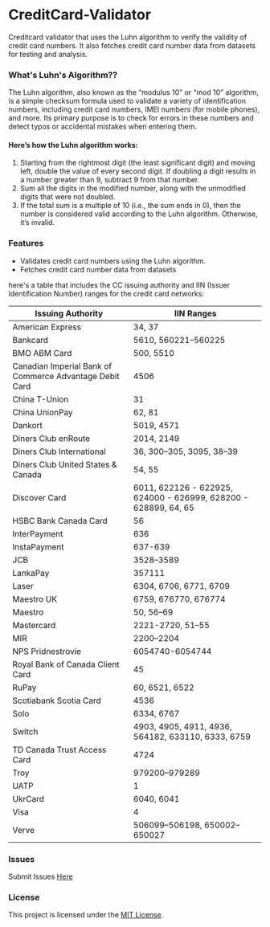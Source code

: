 # CreditCard-Validator
 
Creditcard validator that uses the Luhn algorithm to verify the validity of credit card numbers. It also fetches credit card number data from datasets for testing and analysis.

### What's Luhn's Algorithm??
The Luhn algorithm, also known as the “modulus 10” or “mod 10” algorithm, is a simple checksum formula used to validate a variety of identification numbers, including credit card numbers, IMEI numbers (for mobile phones), and more. Its primary purpose is to check for errors in these numbers and detect typos or accidental mistakes when entering them.

#### Here’s how the Luhn algorithm works:

1.	Starting from the rightmost digit (the least significant digit) and moving left, double the value of every second digit. If doubling a digit results in a number greater than 9, subtract 9 from that number.<br>
2.	Sum all the digits in the modified number, along with the unmodified digits that were not doubled.<br>
3.	If the total sum is a multiple of 10 (i.e., the sum ends in 0), then the number is considered valid according to the Luhn algorithm. Otherwise, it’s invalid.<br>

### Features
- Validates credit card numbers using the Luhn algorithm.
- Fetches credit card number data from datasets

here's a table that includes the CC issuing authority and IIN (Issuer Identification Number) ranges for the credit card networks:

| Issuing Authority                                    | IIN Ranges                            |
|-----------------------------------------------------|---------------------------------------|
| American Express                                     | 34, 37                                |
| Bankcard                                            | 5610, 560221–560225                   |
| BMO ABM Card                                        | 500, 5510                             |
| Canadian Imperial Bank of Commerce Advantage Debit Card | 4506                              |
| China T-Union                                       | 31                                    |
| China UnionPay                                      | 62, 81                                |
| Dankort                                            | 5019, 4571                           |
| Diners Club enRoute                                 | 2014, 2149                           |
| Diners Club International                            | 36, 300–305, 3095, 38–39             |
| Diners Club United States & Canada                   | 54, 55                               |
| Discover Card                                       | 6011, 622126 - 622925, 624000 - 626999, 628200 - 628899, 64, 65 |
| HSBC Bank Canada Card                               | 56                                    |
| InterPayment                                       | 636                                   |
| InstaPayment                                       | 637-639                               |
| JCB                                                | 3528–3589                            |
| LankaPay                                            | 357111                               |
| Laser                                               | 6304, 6706, 6771, 6709               |
| Maestro UK                                          | 6759, 676770, 676774                 |
| Maestro                                            | 50, 56–69                            |
| Mastercard                                         | 2221-2720, 51–55                     |
| MIR                                                | 2200–2204                            |
| NPS Pridnestrovie                                  | 6054740-6054744                       |
| Royal Bank of Canada Client Card                   | 45                                    |
| RuPay                                              | 60, 6521, 6522                       |
| Scotiabank Scotia Card                             | 4536                                 |
| Solo                                               | 6334, 6767                           |
| Switch                                             | 4903, 4905, 4911, 4936, 564182, 633110, 6333, 6759 |
| TD Canada Trust Access Card                       | 4724                                 |
| Troy                                               | 979200–979289                        |
| UATP                                               | 1                                    |
| UkrCard                                            | 6040, 6041                           |
| Visa                                               | 4                                    |
| Verve                                              | 506099–506198, 650002–650027         |

### Issues 

Submit Issues [Here](https://github.com/riz4d/CreditCard-Validator/issues)

### License

This project is licensed under the [MIT License](LICENSE).

